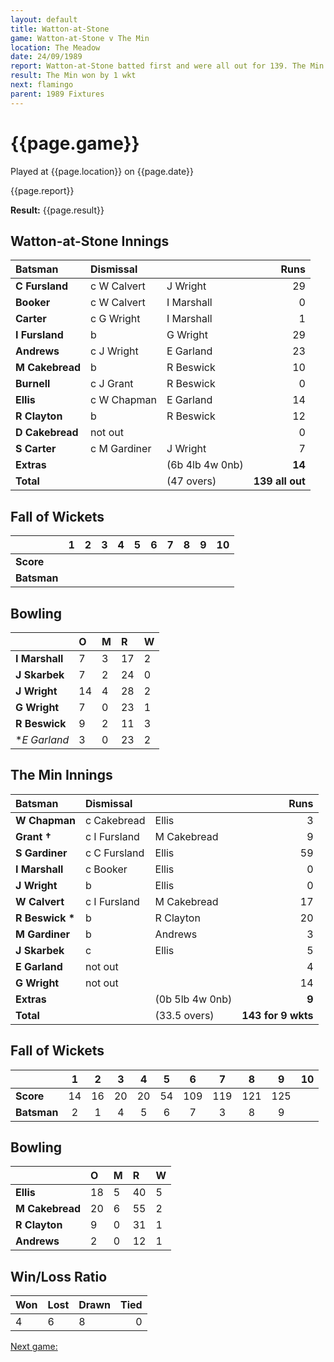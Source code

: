 ```yaml
---
layout: default
title: Watton-at-Stone
game: Watton-at-Stone v The Min
location: The Meadow
date: 24/09/1989
report: Watton-at-Stone batted first and were all out for 139. The Min made 143 for 9 in reply
result: The Min won by 1 wkt
next: flamingo
parent: 1989 Fixtures
---
```


# {{page.game}}

Played at {{page.location}} on {{page.date}}

{{page.report}}

**Result:** {{page.result}}

## Watton-at-Stone Innings

| Batsman | Dismissal |  | Runs |
|:---|:---|---|---:|
| **C Fursland** | c W Calvert | J Wright | 29 | 
| **Booker** | c W Calvert | I Marshall | 0 | 
| **Carter** | c G Wright | I Marshall | 1 | 
| **I Fursland** | b | G Wright | 29 | 
| **Andrews** | c J Wright | E Garland | 23 | 
| **M Cakebread** | b | R Beswick | 10 |
| **Burnell** | c J Grant | R Beswick | 0 | 
| **Ellis** | c W Chapman | E Garland | 14 |
| **R Clayton** | b | R Beswick | 12 | 
| **D Cakebread** | not out |  | 0 | 
| **S Carter** | c M Gardiner | J Wright | 7 |
| **Extras** | | (6b 4lb 4w 0nb) | **14** | 
| **Total** | | (47 overs) | **139 all out** | 

## Fall of Wickets

| | 1 | 2 | 3 | 4 | 5 | 6 | 7 | 8 | 9 | 10 |
|---|:---:|:---:|:---:|:---:|:---:|:---:|:---:|:---:|:---:|:---:|
| **Score** |  |  |  |  |  |  |  |  |  |  |
| **Batsman** |  |  |  |  |  |  |  |  |  |  |

## Bowling

| | O | M | R | W |
|---|:---|:---|:---|:---|
| **I Marshall** | 7 | 3 | 17 | 2 | 
| **J Skarbek** | 7 | 2 | 24 | 0 | 
| **J Wright** | 14 | 4 | 28 | 2 | 
| **G Wright** | 7 | 0 | 23 | 1 | 
| **R Beswick** | 9 | 2 | 11 | 3 |
| **E Garland* | 3 | 0 | 23 | 2 |

## The Min Innings

| Batsman | Dismissal |  | Runs |
|:---|:---|---|---:|
| **W Chapman** | c Cakebread | Ellis | 3 | 
| **Grant &#8224;** | c I Fursland | M Cakebread | 9 | 
| **S Gardiner** | c C Fursland | Ellis | 59 | 
| **I Marshall** | c Booker | Ellis | 0 | 
| **J Wright** | b | Ellis | 0 | 
| **W Calvert** | c I Fursland | M Cakebread | 17 | 
| **R Beswick &#42;** | b | R Clayton | 20 | 
| **M Gardiner** | b | Andrews | 3 | 
| **J Skarbek** | c | Ellis | 5 | 
| **E Garland** | not out |  | 4 | 
| **G Wright** | not out |  | 14 | 
| **Extras** | | (0b 5lb 4w 0nb) | **9** | 
| **Total** | | (33.5 overs) | **143 for 9 wkts** | 

## Fall of Wickets

| | 1 | 2 | 3 | 4 | 5 | 6 | 7 | 8 | 9 | 10 |
|---|:---:|:---:|:---:|:---:|:---:|:---:|:---:|:---:|:---:|:---:|
| **Score** | 14 | 16 | 20 | 20 | 54 | 109 | 119 | 121 | 125 |  | 
| **Batsman** | 2 | 1 | 4 | 5 | 6 | 7 | 3 | 8 | 9 |  | 

## Bowling

| | O | M | R | W |
|---|:---|:---|:---|:---|
| **Ellis** | 18 | 5 | 40 | 5 | 
| **M Cakebread** | 20 | 6 | 55 | 2 | 
| **R Clayton** | 9 | 0 | 31 | 1 | 
| **Andrews** | 2 | 0 | 12 | 1 | 

## Win/Loss Ratio

| Won | Lost | Drawn | Tied |
|:---|:---|:---|---:|
| 4 | 6 | 8 | 0 |

[Next game:]({{page.next}})